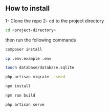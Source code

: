 ## How to install

1- Clone the repo
2- cd to the project directory

```bash
cd <project-directory>
```

then run the following commands

```bash
composer install
```

```bash
cp .env.example .env
```

```bash
touch database/database.sqlite
```

```bash
php artisan migrate --seed
```

```bash
npm install
```

```bash
npm run build
```

```bash
php artisan serve
```
